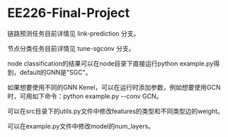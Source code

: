 # EE226-Final-Project

链路预测任务目前详情见 link-prediction 分支。  

节点分类任务目前详情见 tune-sgconv 分支。


node classification的结果可以在node目录下直接运行python example.py得到，default的GNN是"SGC"。

如果想要使用不同的GNN Kenel，可以在运行时添加参数，例如想要使用GCN时，可用如下命令：python example.py --conv GCN。

可以在src目录下的utils.py文件中修改features的类型和不同类型边的weight。

可以在example.py文件中修改model的num_layers。
